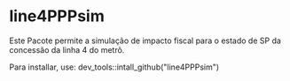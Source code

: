 # line4PPPsim
Este Pacote permite a simulação de impacto fiscal para o estado de SP da concessão da linha 4 do metrô.

Para installar, use:
dev_tools::intall_github("line4PPPsim")


